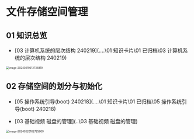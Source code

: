 # 文件存储空间管理



## 01 知识总览

* [03 计算机系统的层次结构 240219](..\..\01 知识卡片\01 已归档\03 计算机系统的层次结构 240219) 

<img src="https://cvp.oss-cn-shanghai.aliyuncs.com/picgo/202402192137094.png" alt="image-20240219213734819" style="zoom:50%;" />



## 02 存储空间的划分与初始化

* [05 操作系统引导(boot) 240218](..\..\01 知识卡片\01 已归档\05 操作系统引导(boot) 240218) 

* [03 基础视频 磁盘的管理](..\03 基础视频 磁盘的管理) 

<img src="https://cvp.oss-cn-shanghai.aliyuncs.com/picgo/202402201027320.png" alt="image-20240220102725809" style="zoom:50%;" />